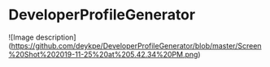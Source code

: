 # DeveloperProfileGenerator
![Image description]  (https://github.com/deykpe/DeveloperProfileGenerator/blob/master/Screen%20Shot%202019-11-25%20at%205.42.34%20PM.png)